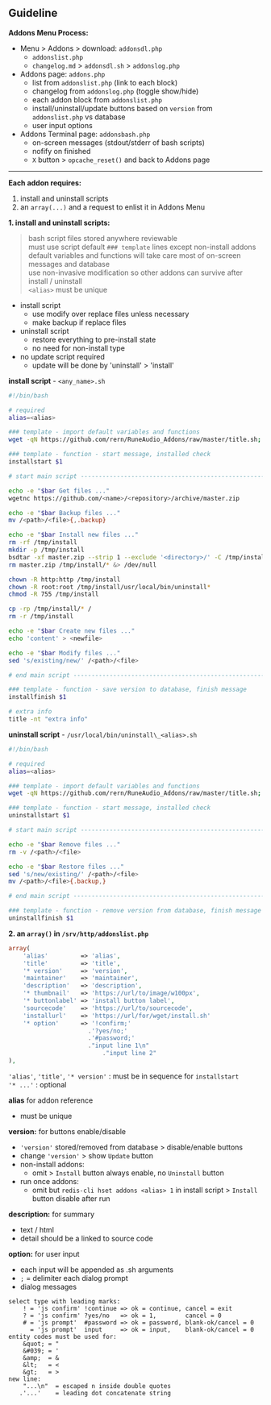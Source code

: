 Guideline
---
**Addons Menu Process:**  
- Menu > Addons > download: `addonsdl.php`
  - `addonslist.php`
  - `changelog.md` > `addonsdl.sh` > `addonslog.php`
- Addons page: `addons.php`
  - list from `addonslist.php` (link to each block)
  - changelog from `addonslog.php` (toggle show/hide)
  - each addon block from `addonslist.php`
  - install/uninstall/update buttons based on `version` from `addonslist.php` vs database
  - user input options
- Addons Terminal page: `addonsbash.php`
  - on-screen messages (stdout/stderr of bash scripts)
  - nofify on finished
  - `X` button > `opcache_reset()` and back to Addons page
  
---

**Each addon requires:**  
1. install and uninstall scripts
2. an `array(...)` and a request to enlist it in Addons Menu
  
**1. install and uninstall scripts:**  
> bash script files stored anywhere reviewable  
> must use script default `### template` lines except non-install addons  
> default variables and functions will take care most of on-screen messages and database  
> use non-invasive modification so other addons can survive after install / uninstall  
> `<alias>` must be unique  

- install script  
  - use modify over replace files unless necessary
  - make backup if replace files
- uninstall script
  - restore everything to pre-install state
  - no need for non-install type
- no update script required
  - update will be done by 'uninstall' > 'install'
  
**install script** - `<any_name>.sh`  
```sh
#!/bin/bash

# required
alias=<alias>

### template - import default variables and functions
wget -qN https://github.com/rern/RuneAudio_Addons/raw/master/title.sh; . title.sh; rm title.sh

### template - function - start message, installed check
installstart $1

# start main script ---------------------------------------------------------------------------------->>>

echo -e "$bar Get files ..."
wgetnc https://github.com/<name>/<repository>/archive/master.zip

echo -e "$bar Backup files ..."
mv /<path>/<file>{,.backup}

echo -e "$bar Install new files ..."
rm -rf /tmp/install
mkdir -p /tmp/install
bsdtar -xf master.zip --strip 1 --exclude '<directory>/' -C /tmp/install
rm master.zip /tmp/install/* &> /dev/null

chown -R http:http /tmp/install
chown -R root:root /tmp/install/usr/local/bin/uninstall*
chmod -R 755 /tmp/install

cp -rp /tmp/install/* /
rm -r /tmp/install

echo -e "$bar Create new files ..."
echo 'content' > <newfile>

echo -e "$bar Modify files ..."
sed 's/existing/new/' /<path>/<file>

# end main script ------------------------------------------------------------------------------------<<<

### template - function - save version to database, finish message
installfinish $1

# extra info
title -nt "extra info"
```

**uninstall script** - `/usr/local/bin/uninstall\_<alias>.sh`  
```sh
#!/bin/bash

# required
alias=<alias>

### template - import default variables and functions
wget -qN https://github.com/rern/RuneAudio_Addons/raw/master/title.sh; . title.sh; rm title.sh

### template - function - start message, installed check
uninstallstart $1

# start main script ----------------------------------------------------------------------------------->>>

echo -e "$bar Remove files ..."
rm -v /<path>/<file>

echo -e "$bar Restore files ..."
sed 's/new/existing/' /<path>/<file>
mv /<path>/<file>{.backup,}

# end main script -----------------------------------------------------------------------------------<<<

### template - function - remove version from database, finish message
uninstallfinish $1
```
    
**2. an `array()` in `/srv/http/addonslist.php`**  
```php
array(
	'alias'         => 'alias',
	'title'         => 'title',
	'* version'     => 'version',
	'maintainer'    => 'maintainer',
	'description'   => 'description',
	'* thumbnail'   => 'https://url/to/image/w100px',
	'* buttonlabel' => 'install button label',
	'sourcecode'    => 'https://url/to/sourcecode',
	'installurl'    => 'https://url/for/wget/install.sh'
	'* option'      => '!confirm;'
	                  .'?yes/no;'
	                  .'#password;'
	                  ."input line 1\n"
	                      ."input line 2"
),
```
`'alias'`, `'title'`, `'* version'` : must be in sequence for `installstart`  
`'* ...'` : optional  

**alias** for addon reference  
- must be unique

**version:** for buttons enable/disable  
- `'version'` stored/removed from database > disable/enable buttons
- change `'version'` > show `Update` button
- non-install addons:
	- omit > `Install` button always enable, no `Uninstall` button
- run once addons:
	- omit but `redis-cli hset addons <alias> 1` in install script > `Install` button disable after run
    
**description:** for summary  
- text / html
- detail should be a linked to source code

**option:** for user input  
- each input will be appended as <install>.sh arguments
- `;` = delimiter each dialog prompt
- dialog messages
```
select type with leading marks:
    ! = 'js confirm' !continue => ok = continue, cancel = exit
    ? = 'js confirm' ?yes/no   => ok = 1,        cancel = 0
    # = 'js prompt'  #password => ok = password, blank-ok/cancel = 0
      = 'js prompt'  input     => ok = input,    blank-ok/cancel = 0
entity codes must be used for:
    &quot; = "
    &#039; = '
    &amp;  = &
    &lt;   = <
    &gt;   = >  
new line:
    "...\n"  = escaped n inside double quotes
   .'...'    = leading dot concatenate string
```
